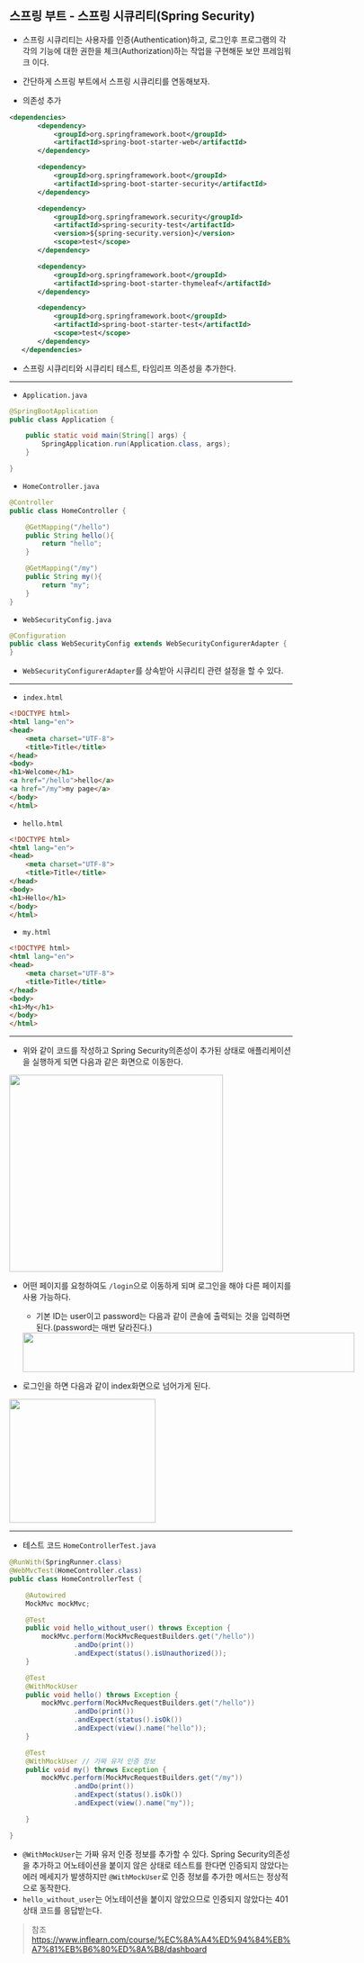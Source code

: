 ## 스프링 부트 - 스프링 시큐리티(Spring Security)
- 스프링 시큐리티는 사용자를 인증(Authentication)하고, 로그인후 프로그램의 각각의 기능에 대한 권한을 체크(Authorization)하는 작업을 구현해둔 보안 프레임워크 이다.
- 간단하게 스프링 부트에서 스프링 시큐리티를 연동해보자.


- 의존성 추가
```xml
<dependencies>
       <dependency>
           <groupId>org.springframework.boot</groupId>
           <artifactId>spring-boot-starter-web</artifactId>
       </dependency>

       <dependency>
           <groupId>org.springframework.boot</groupId>
           <artifactId>spring-boot-starter-security</artifactId>
       </dependency>

       <dependency>
           <groupId>org.springframework.security</groupId>
           <artifactId>spring-security-test</artifactId>
           <version>${spring-security.version}</version>
           <scope>test</scope>
       </dependency>

       <dependency>
           <groupId>org.springframework.boot</groupId>
           <artifactId>spring-boot-starter-thymeleaf</artifactId>
       </dependency>

       <dependency>
           <groupId>org.springframework.boot</groupId>
           <artifactId>spring-boot-starter-test</artifactId>
           <scope>test</scope>
       </dependency>
   </dependencies>
```
- 스프링 시큐리티와 시큐리티 테스트, 타임리프 의존성을 추가한다.

---

- `Application.java`
```java
@SpringBootApplication
public class Application {

    public static void main(String[] args) {
        SpringApplication.run(Application.class, args);
    }

}
```

- `HomeController.java`
```java
@Controller
public class HomeController {

    @GetMapping("/hello")
    public String hello(){
        return "hello";
    }

    @GetMapping("/my")
    public String my(){
        return "my";
    }
}
```

- `WebSecurityConfig.java`
```java
@Configuration
public class WebSecurityConfig extends WebSecurityConfigurerAdapter {
}
```
- `WebSecurityConfigurerAdapter`를 상속받아 시큐리티 관련 설정을 할 수 있다.

---

- `index.html`
```html
<!DOCTYPE html>
<html lang="en">
<head>
    <meta charset="UTF-8">
    <title>Title</title>
</head>
<body>
<h1>Welcome</h1>
<a href="/hello">hello</a>
<a href="/my">my page</a>
</body>
</html>
```


- `hello.html`
```html
<!DOCTYPE html>
<html lang="en">
<head>
    <meta charset="UTF-8">
    <title>Title</title>
</head>
<body>
<h1>Hello</h1>
</body>
</html>
```

- `my.html`
```html
<!DOCTYPE html>
<html lang="en">
<head>
    <meta charset="UTF-8">
    <title>Title</title>
</head>
<body>
<h1>My</h1>
</body>
</html>
```
---
- 위와 같이 코드를 작성하고 Spring Security의존성이 추가된 상태로 애플리케이션을 실행하게 되면 다음과 같은 화면으로 이동한다.
<div style="width: 380px; height: 350px;">
    <img src="https://github.com/kyu9341/TeamHash_Practice/blob/master/kwon/image/security1.png" style="width: 380px; height: 350px;">
</div>

- 어떤 페이지를 요청하여도 `/login`으로 이동하게 되며 로그인을 해야 다른 페이지를 사용 가능하다.
  - 기본 ID는 user이고 password는 다음과 같이 콘솔에 출력되는 것을 입력하면 된다.(password는 매번 달라진다.)
  <div style="width: 590px; height: 70px;">
      <img src="https://github.com/kyu9341/TeamHash_Practice/blob/master/kwon/image/security2.png" style="width: 590px; height: 70px;">
  </div>

- 로그인을 하면 다음과 같이 index화면으로 넘어가게 된다.
<div style="width: 260px; height: 220px;">
    <img src="https://github.com/kyu9341/TeamHash_Practice/blob/master/kwon/image/security3.png" style="width: 260px; height: 220px;">
</div>

---

- 테스트 코드 `HomeControllerTest.java`
```java
@RunWith(SpringRunner.class)
@WebMvcTest(HomeController.class)
public class HomeControllerTest {

    @Autowired
    MockMvc mockMvc;

    @Test
    public void hello_without_user() throws Exception {
        mockMvc.perform(MockMvcRequestBuilders.get("/hello"))
                .andDo(print())
                .andExpect(status().isUnauthorized());
    }

    @Test
    @WithMockUser
    public void hello() throws Exception {
        mockMvc.perform(MockMvcRequestBuilders.get("/hello"))
                .andDo(print())
                .andExpect(status().isOk())
                .andExpect(view().name("hello"));
    }

    @Test
    @WithMockUser // 가짜 유저 인증 정보
    public void my() throws Exception {
        mockMvc.perform(MockMvcRequestBuilders.get("/my"))
                .andDo(print())
                .andExpect(status().isOk())
                .andExpect(view().name("my"));

    }

}
```
- `@WithMockUser`는 가짜 유저 인증 정보를 추가할 수 있다. Spring Security의존성을 추가하고 어노테이션을 붙이지 않은 상태로 테스트를 한다면 인증되지 않았다는 에러 메세지가 발생하지만 `@WithMockUser`로 인증 정보를 추가한 메서드는 정상적으로 동작한다.
- `hello_without_user`는 어노테이션을 붙이지 않았으므로 인증되지 않았다는 401 상태 코드를 응답받는다.




> 참조
> <https://www.inflearn.com/course/%EC%8A%A4%ED%94%84%EB%A7%81%EB%B6%80%ED%8A%B8/dashboard>
